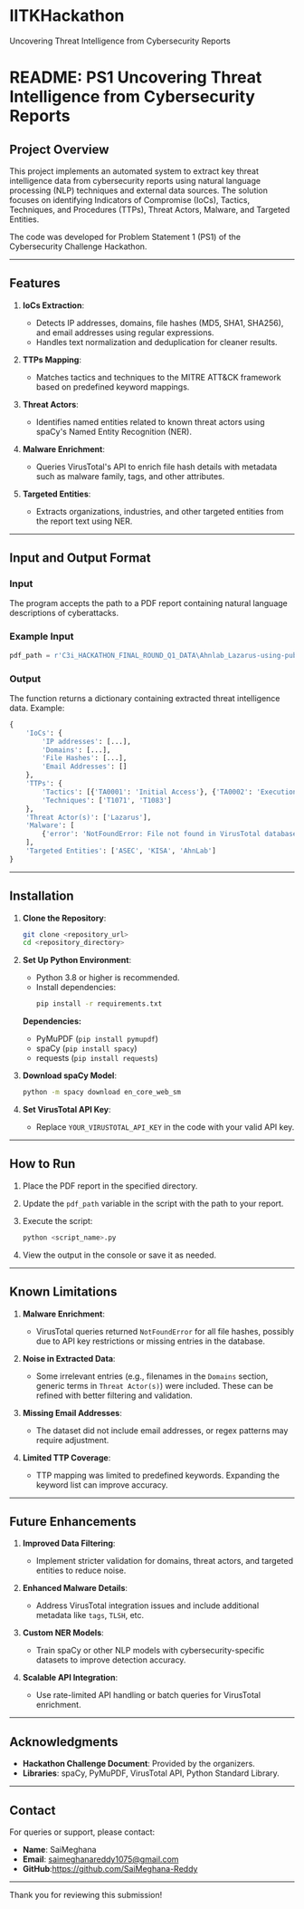 # IITKHackathon
Uncovering Threat Intelligence from  Cybersecurity Reports
# README: PS1 Uncovering Threat Intelligence from Cybersecurity Reports

## Project Overview
This project implements an automated system to extract key threat intelligence data from cybersecurity reports using natural language processing (NLP) techniques and external data sources. The solution focuses on identifying Indicators of Compromise (IoCs), Tactics, Techniques, and Procedures (TTPs), Threat Actors, Malware, and Targeted Entities.

The code was developed for Problem Statement 1 (PS1) of the Cybersecurity Challenge Hackathon.

---

## Features
1. **IoCs Extraction**:
   - Detects IP addresses, domains, file hashes (MD5, SHA1, SHA256), and email addresses using regular expressions.
   - Handles text normalization and deduplication for cleaner results.

2. **TTPs Mapping**:
   - Matches tactics and techniques to the MITRE ATT&CK framework based on predefined keyword mappings.

3. **Threat Actors**:
   - Identifies named entities related to known threat actors using spaCy's Named Entity Recognition (NER).

4. **Malware Enrichment**:
   - Queries VirusTotal's API to enrich file hash details with metadata such as malware family, tags, and other attributes.

5. **Targeted Entities**:
   - Extracts organizations, industries, and other targeted entities from the report text using NER.

---

## Input and Output Format
### Input
The program accepts the path to a PDF report containing natural language descriptions of cyberattacks.

### Example Input
```python
pdf_path = r'C3i_HACKATHON_FINAL_ROUND_Q1_DATA\Ahnlab_Lazarus-using-public-certificate-vulnerability(02-27-2023).pdf'
```

### Output
The function returns a dictionary containing extracted threat intelligence data. Example:
```python
{
    'IoCs': {
        'IP addresses': [...],
        'Domains': [...],
        'File Hashes': [...],
        'Email Addresses': []
    },
    'TTPs': {
        'Tactics': [{'TA0001': 'Initial Access'}, {'TA0002': 'Execution'}],
        'Techniques': ['T1071', 'T1083']
    },
    'Threat Actor(s)': ['Lazarus'],
    'Malware': [
        {'error': 'NotFoundError: File not found in VirusTotal database'}
    ],
    'Targeted Entities': ['ASEC', 'KISA', 'AhnLab']
}
```

---

## Installation
1. **Clone the Repository**:
   ```bash
   git clone <repository_url>
   cd <repository_directory>
   ```

2. **Set Up Python Environment**:
   - Python 3.8 or higher is recommended.
   - Install dependencies:
     ```bash
     pip install -r requirements.txt
     ```

   **Dependencies:**
   - PyMuPDF (`pip install pymupdf`)
   - spaCy (`pip install spacy`)
   - requests (`pip install requests`)

3. **Download spaCy Model**:
   ```bash
   python -m spacy download en_core_web_sm
   ```

4. **Set VirusTotal API Key**:
   - Replace `YOUR_VIRUSTOTAL_API_KEY` in the code with your valid API key.

---

## How to Run
1. Place the PDF report in the specified directory.
2. Update the `pdf_path` variable in the script with the path to your report.
3. Execute the script:
   ```bash
   python <script_name>.py
   ```

4. View the output in the console or save it as needed.

---

## Known Limitations
1. **Malware Enrichment**:
   - VirusTotal queries returned `NotFoundError` for all file hashes, possibly due to API key restrictions or missing entries in the database.

2. **Noise in Extracted Data**:
   - Some irrelevant entries (e.g., filenames in the `Domains` section, generic terms in `Threat Actor(s)`) were included. These can be refined with better filtering and validation.

3. **Missing Email Addresses**:
   - The dataset did not include email addresses, or regex patterns may require adjustment.

4. **Limited TTP Coverage**:
   - TTP mapping was limited to predefined keywords. Expanding the keyword list can improve accuracy.

---

## Future Enhancements
1. **Improved Data Filtering**:
   - Implement stricter validation for domains, threat actors, and targeted entities to reduce noise.

2. **Enhanced Malware Details**:
   - Address VirusTotal integration issues and include additional metadata like `tags`, `TLSH`, etc.

3. **Custom NER Models**:
   - Train spaCy or other NLP models with cybersecurity-specific datasets to improve detection accuracy.

4. **Scalable API Integration**:
   - Use rate-limited API handling or batch queries for VirusTotal enrichment.

---

## Acknowledgments
- **Hackathon Challenge Document**: Provided by the organizers.
- **Libraries**: spaCy, PyMuPDF, VirusTotal API, Python Standard Library.

---

## Contact
For queries or support, please contact:
- **Name**: SaiMeghana
- **Email**: saimeghanareddy1075@gmail.com
- **GitHub**:https://github.com/SaiMeghana-Reddy

---

Thank you for reviewing this submission!

